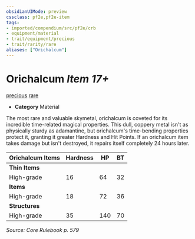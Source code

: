 ```yaml
---
obsidianUIMode: preview
cssclass: pf2e,pf2e-item
tags:
- imported/compendium/src/pf2e/crb
- equipment/material
- trait/equipment/precious
- trait/rarity/rare
aliases: ["Orichalcum"]
---
```

# Orichalcum *Item 17+*  
[precious](precious.md)  [rare](rare.md)  

- **Category** Material

The most rare and valuable skymetal, orichalcum is coveted for its incredible time-related magical properties. This dull, coppery metal isn't as physically sturdy as adamantine, but orichalcum's time-bending properties protect it, granting it greater Hardness and Hit Points. If an orichalcum item takes damage but isn't destroyed, it repairs itself completely 24 hours later.

| Orichalcum Items | Hardness | HP | BT |
|------------------|----------|----|----|
| **Thin Items** |  |  |  |
| High-grade | 16 | 64 | 32 |
| **Items** |  |  |  |
| High-grade | 18 | 72 | 36 |
| **Structures** |  |  |  |
| High-grade | 35 | 140 | 70 |


*Source: Core Rulebook p. 579*